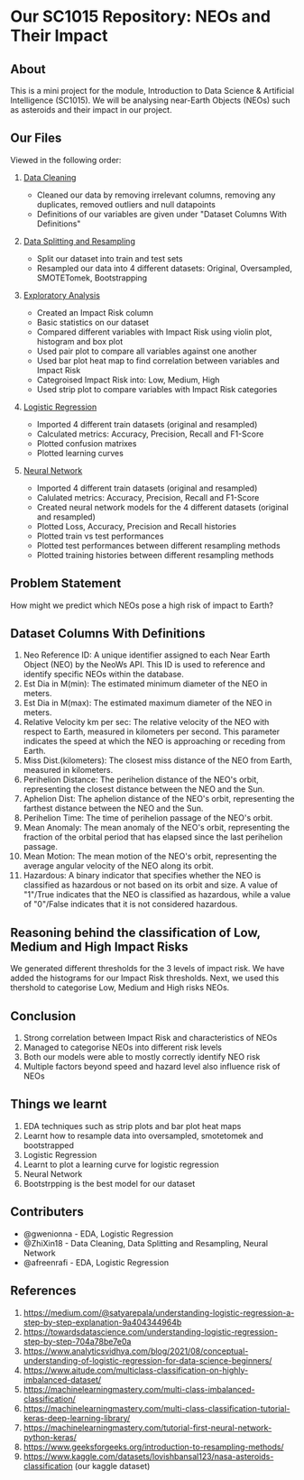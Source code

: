 # Our SC1015 Repository: NEOs and Their Impact

## About
This is a mini project for the module, Introduction to Data Science & Artificial Intelligence (SC1015). We will be analysing near-Earth Objects (NEOs) such as asteroids and their impact in our project. 

## Our Files 

Viewed in the following order: 

1. [Data Cleaning](https://github.com/afreenrafi/SC1015-Project/blob/main/Data%20Cleaning.ipynb)
    - Cleaned our data by removing irrelevant columns, removing any duplicates, removed outliers and null datapoints 
    - Definitions of our variables are given under "Dataset Columns With Definitions"

2. [Data Splitting and Resampling](https://github.com/afreenrafi/SC1015-Project/blob/main/Data%20Splitting%20And%20Resampling.ipynb)
    - Split our dataset into train and test sets
    - Resampled our data into 4 different datasets: Original, Oversampled, SMOTETomek, Bootstrapping

3. [Exploratory Analysis](https://github.com/afreenrafi/SC1015-Project/blob/main/Exploratory%20Analysis.ipynb)
    - Created an Impact Risk column 
    - Basic statistics on our dataset
    - Compared different variables with Impact Risk using violin plot, histogram and box plot 
    - Used pair plot to compare all variables against one another 
    - Used bar plot heat map to find correlation between variables and Impact Risk 
    - Categroised Impact Risk into: Low, Medium, High
    - Used strip plot to compare variables with Impact Risk categories 

4. [Logistic Regression](https://github.com/afreenrafi/SC1015-Project/blob/main/Logistic%20Regression.ipynb)
    - Imported 4 different train datasets (original and resampled)
    - Calculated metrics: Accuracy, Precision, Recall and F1-Score 
    - Plotted confusion matrixes 
    - Plotted learning curves

5. [Neural Network](https://github.com/afreenrafi/SC1015-Project/blob/main/Neural%20Network.ipynb)
    - Imported 4 different train datasets (original and resampled)
    - Calulated metrics: Accuracy, Precision, Recall and F1-Score
    - Created neural network models for the 4 different datasets (original and resampled)
    - Plotted Loss, Accuracy, Precision and Recall histories 
    - Plotted train vs test performances 
    - Plotted test performances between different resampling methods 
    - Plotted training histories between different resampling methods 

## Problem Statement 
How might we predict which NEOs pose a high risk of impact to Earth?

## Dataset Columns With Definitions
1. Neo Reference ID: A unique identifier assigned to each Near Earth Object (NEO) by the NeoWs API. This ID is used to reference and identify specific NEOs within the database.
2. Est Dia in M(min): The estimated minimum diameter of the NEO in meters.
3. Est Dia in M(max): The estimated maximum diameter of the NEO in meters.
4. Relative Velocity km per sec: The relative velocity of the NEO with respect to Earth, measured in kilometers per second. This parameter indicates the speed at which the NEO is approaching or receding from Earth.
5. Miss Dist.(kilometers): The closest miss distance of the NEO from Earth, measured in kilometers.
6. Perihelion Distance: The perihelion distance of the NEO's orbit, representing the closest distance between the NEO and the Sun.
7. Aphelion Dist: The aphelion distance of the NEO's orbit, representing the farthest distance between the NEO and the Sun.
8. Perihelion Time: The time of perihelion passage of the NEO's orbit.
9. Mean Anomaly: The mean anomaly of the NEO's orbit, representing the fraction of the orbital period that has elapsed since the last perihelion passage.
10. Mean Motion: The mean motion of the NEO's orbit, representing the average angular velocity of the NEO along its orbit.
11. Hazardous: A binary indicator that specifies whether the NEO is classified as hazardous or not based on its orbit and size. A value of "1"/True indicates that the NEO is classified as hazardous, while a value of "0"/False indicates that it is not considered hazardous.

## Reasoning behind the classification of Low, Medium and High Impact Risks
We generated different thresholds for the 3 levels of impact risk. We have added the histograms for our Impact Risk thresholds. Next, we used this thershold to categorise Low, Medium and High risks NEOs.

## Conclusion 

1. Strong correlation between Impact Risk and characteristics of NEOs
2. Managed to categorise NEOs into different risk levels
3. Both our models were able to mostly correctly identify NEO risk
4. Multiple factors beyond speed and hazard level also influence risk of NEOs 

## Things we learnt

1. EDA techniques such as strip plots and bar plot heat maps
2. Learnt how to resample data into oversampled, smotetomek and bootstrapped 
3. Logistic Regression
4. Learnt to plot a learning curve for logistic regression 
5. Neural Network
6. Bootstrpping is the best model for our dataset  

## Contributers 
- @gwenionna - EDA, Logistic Regression 
- @ZhiXin18 - Data Cleaning, Data Splitting and Resampling, Neural Network
- @afreenrafi - EDA, Logistic Regression

## References 

1. https://medium.com/@satyarepala/understanding-logistic-regression-a-step-by-step-explanation-9a404344964b
2. https://towardsdatascience.com/understanding-logistic-regression-step-by-step-704a78be7e0a
3. https://www.analyticsvidhya.com/blog/2021/08/conceptual-understanding-of-logistic-regression-for-data-science-beginners/
4. https://www.aitude.com/multiclass-classification-on-highly-imbalanced-dataset/
5. https://machinelearningmastery.com/multi-class-imbalanced-classification/
6. https://machinelearningmastery.com/multi-class-classification-tutorial-keras-deep-learning-library/
7. https://machinelearningmastery.com/tutorial-first-neural-network-python-keras/
8. https://www.geeksforgeeks.org/introduction-to-resampling-methods/
9. https://www.kaggle.com/datasets/lovishbansal123/nasa-asteroids-classification (our kaggle dataset)
